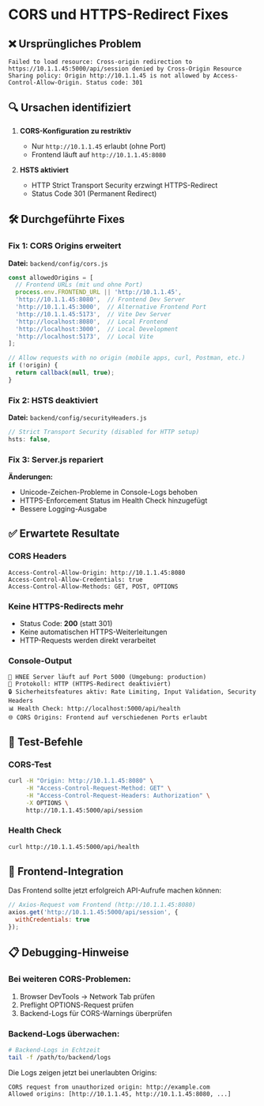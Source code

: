 # CORS und HTTPS-Redirect Fixes

## ❌ Ursprüngliches Problem

```
Failed to load resource: Cross-origin redirection to https://10.1.1.45:5000/api/session denied by Cross-Origin Resource Sharing policy: Origin http://10.1.1.45 is not allowed by Access-Control-Allow-Origin. Status code: 301
```

## 🔍 Ursachen identifiziert

1. **CORS-Konfiguration zu restriktiv**
   - Nur `http://10.1.1.45` erlaubt (ohne Port)
   - Frontend läuft auf `http://10.1.1.45:8080`

2. **HSTS aktiviert** 
   - HTTP Strict Transport Security erzwingt HTTPS-Redirect
   - Status Code 301 (Permanent Redirect)

## 🛠️ Durchgeführte Fixes

### Fix 1: CORS Origins erweitert

**Datei:** `backend/config/cors.js`

```javascript
const allowedOrigins = [
  // Frontend URLs (mit und ohne Port)
  process.env.FRONTEND_URL || 'http://10.1.1.45',
  'http://10.1.1.45:8080',  // Frontend Dev Server
  'http://10.1.1.45:3000',  // Alternative Frontend Port
  'http://10.1.1.45:5173',  // Vite Dev Server
  'http://localhost:8080',  // Local Frontend
  'http://localhost:3000',  // Local Development
  'http://localhost:5173',  // Local Vite
];

// Allow requests with no origin (mobile apps, curl, Postman, etc.)
if (!origin) {
  return callback(null, true);
}
```

### Fix 2: HSTS deaktiviert

**Datei:** `backend/config/securityHeaders.js`

```javascript
// Strict Transport Security (disabled for HTTP setup)
hsts: false,
```

### Fix 3: Server.js repariert

**Änderungen:**
- Unicode-Zeichen-Probleme in Console-Logs behoben
- HTTPS-Enforcement Status im Health Check hinzugefügt
- Bessere Logging-Ausgabe

## ✅ Erwartete Resultate

### CORS Headers
```
Access-Control-Allow-Origin: http://10.1.1.45:8080
Access-Control-Allow-Credentials: true
Access-Control-Allow-Methods: GET, POST, OPTIONS
```

### Keine HTTPS-Redirects mehr
- Status Code: **200** (statt 301)
- Keine automatischen HTTPS-Weiterleitungen
- HTTP-Requests werden direkt verarbeitet

### Console-Output
```
🚀 HNEE Server läuft auf Port 5000 (Umgebung: production)
📡 Protokoll: HTTP (HTTPS-Redirect deaktiviert)
🔒 Sicherheitsfeatures aktiv: Rate Limiting, Input Validation, Security Headers
📊 Health Check: http://localhost:5000/api/health
🌐 CORS Origins: Frontend auf verschiedenen Ports erlaubt
```

## 🧪 Test-Befehle

### CORS-Test
```bash
curl -H "Origin: http://10.1.1.45:8080" \
     -H "Access-Control-Request-Method: GET" \
     -H "Access-Control-Request-Headers: Authorization" \
     -X OPTIONS \
     http://10.1.1.45:5000/api/session
```

### Health Check
```bash
curl http://10.1.1.45:5000/api/health
```

## 🔄 Frontend-Integration

Das Frontend sollte jetzt erfolgreich API-Aufrufe machen können:

```javascript
// Axios-Request vom Frontend (http://10.1.1.45:8080)
axios.get('http://10.1.1.45:5000/api/session', {
  withCredentials: true
});
```

## 📋 Debugging-Hinweise

### Bei weiteren CORS-Problemen:
1. Browser DevTools → Network Tab prüfen
2. Preflight OPTIONS-Request prüfen
3. Backend-Logs für CORS-Warnings überprüfen

### Backend-Logs überwachen:
```bash
# Backend-Logs in Echtzeit
tail -f /path/to/backend/logs
```

Die Logs zeigen jetzt bei unerlaubten Origins:
```
CORS request from unauthorized origin: http://example.com
Allowed origins: [http://10.1.1.45, http://10.1.1.45:8080, ...]
```
